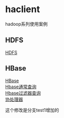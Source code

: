 # haclient
hadoop系列使用案例

## HDFS
[HDFS](https://github.com/FateKFW/haclient/tree/main/src/main/java/com/rdz/haclient/hdfs)

## HBase
[HBase](https://github.com/FateKFW/haclient/tree/main/src/main/java/com/rdz/haclient/hbase)  
[Hbase通常查询](https://github.com/FateKFW/haclient/tree/main/src/test/java/com/rdz/haclient/hbase/common)  
[Hbase过滤器查询](https://github.com/FateKFW/haclient/tree/main/src/test/java/com/rdz/haclient/hbase/filter)  
[协处理器](https://github.com/FateKFW/haclient/blob/main/src/main/java/com/rdz/haclient/hbase/HBaseCoprocessor.java)

这个修改是分支test1增加的